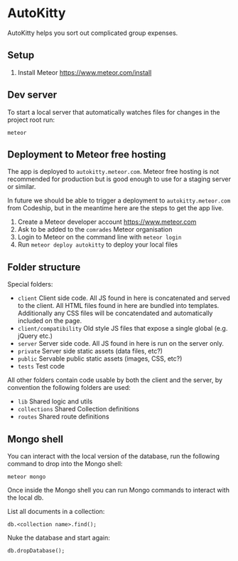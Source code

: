 # AutoKitty

AutoKitty helps you sort out complicated group expenses.

## Setup

1. Install Meteor https://www.meteor.com/install

## Dev server

To start a local server that automatically watches files for changes in the project root run:

```
meteor
```

## Deployment to Meteor free hosting

The app is deployed to `autokitty.meteor.com`. Meteor free hosting is not recommended for production
but is good enough to use for a staging server or similar.

In future we should be able to trigger a deployment to `autokitty.meteor.com` from Codeship, but
in the meantime here are the steps to get the app live.

1. Create a Meteor developer account https://www.meteor.com
2. Ask to be added to the `comrades` Meteor organisation
3. Login to Meteor on the command line with `meteor login`
3. Run `meteor deploy autokitty` to deploy your local files

## Folder structure

Special folders:

- `client` Client side code. All JS found in here is concatenated and served to the client. All HTML files found in here are bundled into templates. Additionally any CSS files will be concatendated and automatically included on the page.
- `client/compatibility` Old style JS files that expose a single global (e.g. jQuery etc.)
- `server` Server side code. All JS found in here is run on the server only.
- `private` Server side static assets (data files, etc?)
- `public` Servable public static assets (images, CSS, etc?)
- `tests` Test code

All other folders contain code usable by both the client and the server, by convention the
following folders are used:

- `lib` Shared logic and utils
- `collections` Shared Collection definitions
- `routes` Shared route definitions

## Mongo shell

You can interact with the local version of the database, run the following command to drop into the
Mongo shell:

```
meteor mongo
```

Once inside the Mongo shell you can run Mongo commands to interact with the local db.

List all documents in a collection:

```
db.<collection name>.find();
```

Nuke the database and start again:

```
db.dropDatabase();
```
